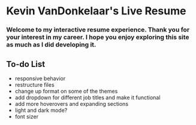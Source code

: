 # Kevin VanDonkelaar's Live Resume

### Welcome to my interactive resume experience. Thank you for your interest in my career. I hope you enjoy exploring this site as much as I did developing it.

## To-do List
- responsive behavior
- restructure files
- change up format on some of the themes
- add dropdown for different job titles and make it functional
- add more hoverovers and expanding sections
- light and dark mode?
- font sizer
